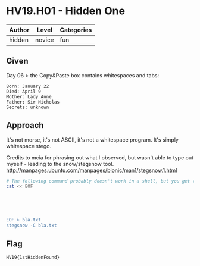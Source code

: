 # HV19.H01 - Hidden One

| Author | Level | Categories |
|---|---|---|
| hidden | novice | fun |

## Given
Day 06 > the Copy&Paste box contains whitespaces and tabs:

```
Born: January 22	     	 	   	   	 	       	     	  	  
Died: April 9   	  	 	    	  	      	   		  	  
Mother: Lady Anne   		 	   	   	      	  	      	  
Father: Sir Nicholas	 	      		    	    	  	  	      	      
Secrets: unknown      	 	  	 	    	    	   	       	  
```

## Approach

It's not morse, it's not ASCII, it's not a whitespace program. It's simply whitespace stego.

Credits to mcia for phrasing out what I observed, but wasn't able to type out myself - leading to the snow/stegsnow tool.
http://manpages.ubuntu.com/manpages/bionic/man1/stegsnow.1.html

```bash
# The following command probably doesn't work in a shell, but you get the point... ;)
cat << EOF
	     	 	   	   	 	       	     	  	  
   	  	 	    	  	      	   		  	  
   		 	   	   	      	  	      	  
	 	      		    	    	  	  	      	      
      	 	  	 	    	    	   	       	  
EOF > bla.txt
stegsnow -C bla.txt
```

## Flag
`HV19{1stHiddenFound}`
